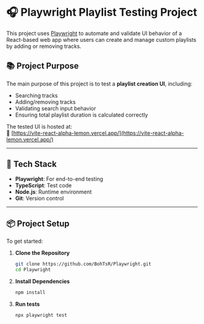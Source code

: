 # 🎧 Playwright Playlist Testing Project

This project uses [Playwright](https://playwright.dev/) to automate and validate UI behavior of a React-based web app where users can create and manage custom playlists by adding or removing tracks.

## 📚 Project Purpose

The main purpose of this project is to test a **playlist creation UI**, including:
- Searching tracks
- Adding/removing tracks
- Validating search input behavior
- Ensuring total playlist duration is calculated correctly

The tested UI is hosted at:  
🔗 [https://vite-react-alpha-lemon.vercel.app/](https://vite-react-alpha-lemon.vercel.app/)

---

## 🧰 Tech Stack

- **Playwright**: For end-to-end testing
- **TypeScript**: Test code
- **Node.js**: Runtime environment
- **Git**: Version control

---

## 📦 Project Setup

To get started:

1. **Clone the Repository**
   ```bash
   git clone https://github.com/BohTsR/Playwright.git
   cd Playwright
2.  **Install Dependencies**
    ```bash
    npm install
3.  **Run tests**
    ```bash
    npx playwright test
